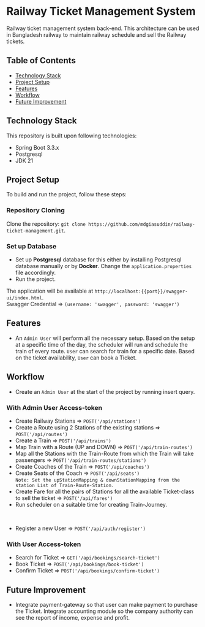 # Railway Ticket Management System
Railway ticket management system back-end. This architecture can be used in Bangladesh railway to maintain railway schedule and sell the Railway tickets.

## Table of Contents
- [Technology Stack](#technology-stack)
- [Project Setup](#project-setup)
- [Features](#features)
- [Workflow](#workflow)
- [Future Improvement](#future-improvement)

## Technology Stack

This repository is built upon following technologies:

* Spring Boot 3.3.x
* Postgresql
* JDK 21

## Project Setup

To build and run the project, follow these steps:

### Repository Cloning

Clone the repository: `git clone https://github.com/mdgiasuddin/railway-ticket-management.git`.

### Set up Database

* Set up <b>Postgresql</b> database for this either by installing Postgresql database manually or by <b>Docker</b>.
  Change the `application.properties` file accordingly.
* Run the project.

The application will be available at `http://localhost:{{port}}/swagger-ui/index.html`. <br>
Swagger Credential => `(username: 'swagger', password: 'swagger')`

## Features

- An `Admin User` will perform all the necessary setup. Based on the setup at a specific time of the day, the scheduler
  will run and schedule the train of every route. `User` can search for train for a specific date. Based on the ticket
  availability, `User` can book a Ticket.

## Workflow

* Create an `Admin User` at the start of the project by running insert query.

### With Admin User Access-token

* Create Railway Stations => `POST('/api/stations')`
* Create a Route using 2 Stations of the existing stations => `POST('/api/routes')`
* Create a Train => `POST('/api/trains')`
* Map Train with a Route (UP and DOWN) => `POST('/api/train-routes')`
* Map all the Stations with the Train-Route from which the Train will take passengers =>
  `POST('/api/train-routes/stations')`
* Create Coaches of the Train => `POST('/api/coaches')`
* Create Seats of the Coach => `POST('/api/seats')` <br>
  `Note: Set the upStationMapping & downStationMapping from the station List of Train-Route-Station.`
* Create Fare for all the pairs of Stations for all the available Ticket-class to sell the ticket =>
  `POST('/api/fares')`
* Run scheduler on a suitable time for creating Train-Journey.

<br>

* Register a new User => `POST('/api/auth/register')`

### With User Access-token

* Search for Ticket => `GET('/api/bookings/search-ticket')`
* Book Ticket => `POST('/api/bookings/book-ticket')`
* Confirm Ticket => `POST('/api/bookings/confirm-ticket')`


## Future Improvement

* Integrate payment-gateway so that user can make payment to purchase the Ticket. Integrate accounting module so the
  company authority can see the report of income, expense and profit.